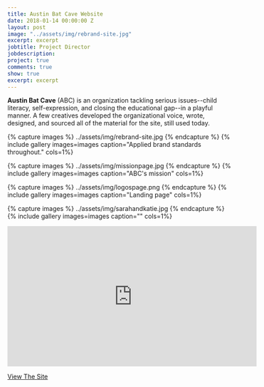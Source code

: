 ```yaml
---
title: Austin Bat Cave Website
date: 2018-01-14 00:00:00 Z
layout: post
image: "../assets/img/rebrand-site.jpg"
excerpt: excerpt
jobtitle: Project Director
jobdescription: 
project: true
comments: true
show: true
excerpt: excerpt
---
```


**Austin Bat Cave** (ABC) is an organization tackling serious issues--child literacy, self-expression, and closing the educational gap--in a playful manner. A few creatives developed the organizational voice, wrote, designed, and sourced all of the material for the site, still used today.  
 
{% capture images %}
  ../assets/img/rebrand-site.jpg
{% endcapture %}
{% include gallery images=images caption="Applied brand standards throughout." cols=1%}

{% capture images %}
	../assets/img/missionpage.jpg
{% endcapture %}
{% include gallery images=images caption="ABC's mission" cols=1%}

{% capture images %}
  ../assets/img/logospage.png
{% endcapture %}
{% include gallery images=images caption="Landing page" cols=1%}

{% capture images %}
  ../assets/img/sarahandkatie.jpg
{% endcapture %}
{% include gallery images=images caption="" cols=1%}

<iframe width="560" height="315" src="https://www.youtube.com/embed/u8pOnDVbqE0" frameborder="0" allow="autoplay; encrypted-media" allowfullscreen></iframe>

<a href="http://www.austinbatcave.org">View The Site</a> 